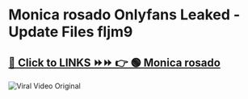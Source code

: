 
 # Monica rosado Onlyfans Leaked - Update Files fljm9

## <h2><a href="https://clipsfans.com/Monica_rosado&ref=git">🔗 Click to LINKS ⏩⏩ 👉 🟢 Monica rosado </a></h2>

<a href="https://clipsfans.com/Monica_rosado&ref=git" rel="nofollow" data-target="animated-image.originalLink"><img src="https://i.ibb.co.com/xMMVF88/686577567.gif" alt="Viral Video Original" style="max-width: 100%; display: inline-block;" data-target="animated-image.originalImage"></a>

